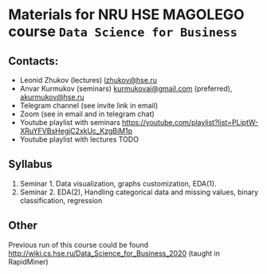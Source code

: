 # Materials for NRU HSE MAGOLEGO course `Data Science for Business`

## Contacts:

- Leonid Zhukov (lectures) lzhukov@hse.ru
- Anvar Kurmukov (seminars) kurmukovai@gmail.com (preferred), akurmukov@hse.ru
- Telegram channel (see invite link in email)
- Zoom (see in email and in telegram chat)
- Youtube playlist with seminars https://youtube.com/playlist?list=PLiptW-XRuYFVBsHegjC2xkUc_KzgBiM1p
- Youtube playlist with lectures TODO

## Syllabus

1. Seminar 1. Data visualization, graphs customization, EDA(1).
2. Seminar 2. EDA(2), Handling categorical data and missing values, binary classification, regression

## Other

Previous run of this course could be found http://wiki.cs.hse.ru/Data_Science_for_Business_2020 (taught in RapidMiner)
